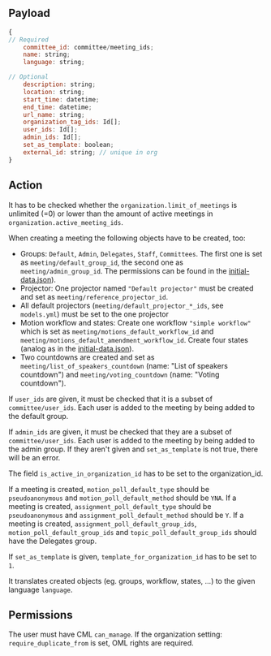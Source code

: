 ## Payload
```js
{
// Required
    committee_id: committee/meeting_ids;
    name: string;
    language: string;

// Optional
    description: string;
    location: string;
    start_time: datetime;
    end_time: datetime;
    url_name: string;
    organization_tag_ids: Id[];
    user_ids: Id[];
    admin_ids: Id[];
    set_as_template: boolean;
    external_id: string; // unique in org
}
```

## Action
It has to be checked whether the `organization.limit_of_meetings` is unlimited (=0) or lower than the amount of active meetings in `organization.active_meeting_ids`.
 
When creating a meeting the following objects have to be created, too:
- Groups: `Default`, `Admin`, `Delegates`, `Staff`, `Committees`. The first one is set as `meeting/default_group_id`, the second one as `meeting/admin_group_id`. The permissions can be found in the [initial-data.json](https://github.com/OpenSlides/openslides-backend/tree/main/data/initial-data.json)).
- Projector: One projector named `"Default projector"` must be created and set as `meeting/reference_projector_id`.
- All default projectors (`meeting/default_projector_*_ids`, see `models.yml`) must be set to the one projector
- Motion workflow and states: Create one workflow `"simple workflow"` which is set as `meeting/motions_default_workflow_id` and `meeting/motions_default_amendment_workflow_id`. Create four states (analog as in the [initial-data.json](https://github.com/OpenSlides/openslides-backend/tree/main/data/initial-data.json)).
- Two countdowns are created and set as `meeting/list_of_speakers_countdown` (name: "List of speakers countdown") and `meeting/voting_countdown` (name: "Voting countdown").

If `user_ids` are given, it must be checked that it is a subset of `committee/user_ids`. Each user is added to the meeting by being added to the default group.

If `admin_ids` are given, it must be checked that they are a subset of `committee/user_ids`. Each user is added to the meeting by being added to the admin group.
If they aren't given and `set_as_template` is not true, there will be an error.

The field `is_active_in_organization_id` has to be set to the organization_id.

If a meeting is created, `motion_poll_default_type` should be `pseudoanonymous` and `motion_poll_default_method` should be `YNA`.
If a meeting is created, `assignment_poll_default_type` should be `pseudoanonymous` and `assignment_poll_default_method` should be `Y`.
If a meeting is created, `assignment_poll_default_group_ids`, `motion_poll_default_group_ids` and `topic_poll_default_group_ids` should have the Delegates group.

If `set_as_template` is given, `template_for_organization_id` has to be set to `1`.

It translates created objects (eg. groups, workflow, states, ...) to the given language `language`. 

## Permissions
The user must have CML `can_manage`.
If the organization setting: `require_duplicate_from` is set, OML rights are required.
